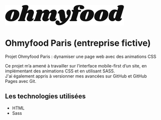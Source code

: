 ![Logo de l'application Ohmyfood Paris.](images/logo/ohmyfood.png)

# Ohmyfood Paris (entreprise fictive)

Projet Ohmyfood Paris : dynamiser une page web avec des animations CSS

Ce projet m’a amené à travailler sur l’interface mobile-first d’un site, en implémentant des animations CSS et en utilisant SASS.<br>
J'ai également appris à versionner mes avancées sur GitHub et GitHub Pages avec Git.

## Les technologies utilisées
- HTML
- Sass